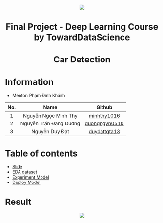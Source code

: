 <p align="center">
  <img src="https://scontent.fsgn2-1.fna.fbcdn.net/v/t1.15752-9/279070041_445574760569446_1442670664230132909_n.png?_nc_cat=105&ccb=1-6&_nc_sid=ae9488&_nc_ohc=8ba1HMMxHecAX8mb7as&_nc_ht=scontent.fsgn2-1.fna&oh=03_AVLsHvWqpHD63qq07mnZwZSLa7N8BB0heQdLX0RM98m7_Q&oe=629E471F" />
</p>


# <p align="center"> Final Project - Deep Learning Course by TowardDataScience
  
# <p align="center"> Car Detection

# Information
- Mentor: Phạm Đình Khánh 
 
|No.|Name|Github|
|:---:|:----------------:|:-----------:|
|1|Nguyễn Ngọc Minh Thy|[minhthy1016](https://github.com/minhthy1016?fbclid=IwAR35g875tOgyfevfG1BZhSTAtUcgGKCHJrDmtFFtNOcPhegEYdlPNjbeVd0)|
|2|Nguyễn Trần Đăng Dương|[duongngyn0510](https://github.com/duongngyn0510?fbclid=IwAR3Zhx2LcqGe0iIkqtisalSwaDlMcqSCz38s5Tv7J9T8SdU32h0h-d2KjOQ)|
|3|Nguyễn Duy Đạt|[duydattqta13](https://github.com/duydattqta13)| 
  
# Table of contents
- [Slide](https://github.com/duydattqta13/Car_Detection-FinalProject-DLK1/blob/main/Car%20Detection_.pptx)
- [EDA dataset](https://github.com/duydattqta13/Car_Detection-FinalProject-DLK1/blob/main/EDA-%20CarDetection.ipynb)
- [Experiment Model](https://github.com/duydattqta13/Car_Detection-FinalProject-DLK1/blob/main/Implement%20with%20YoloV5.ipynb)
- [Deploy Model](https://github.com/duydattqta13/Car_Detection-FinalProject-DLK1/tree/main/Deploy%20on%20Flask%20App)
 
 # Result
 
<p align="center">
  <img src="https://cdn.fbsbx.com/v/t59.2708-21/280104342_532554321650579_2269240181116316257_n.gif?_nc_cat=111&ccb=1-6&_nc_sid=041f46&_nc_ohc=_mF_-TDHWAoAX9-CK96&_nc_ht=cdn.fbsbx.com&oh=03_AVKVIA6Ka_YWR_iXkz8QOQk4_qvfKJhcAdTJvrW8cvyNtA&oe=627B166B" />
</p>

